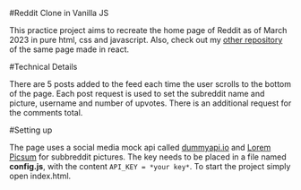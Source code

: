 #Reddit Clone in Vanilla JS

This practice project aims to recreate the home page of Reddit as of March 2023 in pure html, css and javascript. Also, check out my [other repository](https://github.com/teooko/Reddit-Clone-React) of the same page made in react. 

#Technical Details

There are 5 posts added to the feed each time the user scrolls to the bottom of the page. Each post request is used to set the subreddit name and picture, username and number of upvotes. There is an additional request for the comments total.

#Setting up

The page uses a social media mock api called [dummyapi.io](https://dummyapi.io/) and [Lorem Picsum](https://picsum.photos/) for subbreddit pictures. The key needs to be placed in a file named **config.js**, with the content `API_KEY = *your key*`. To start the project simply open index.html.